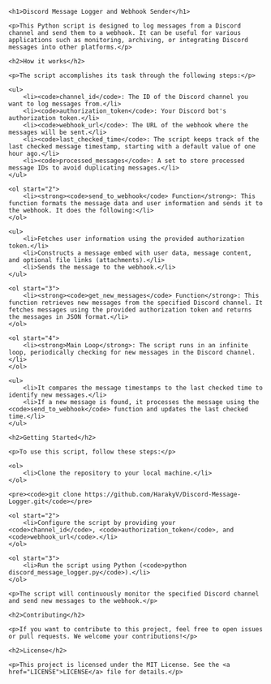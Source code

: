 <!DOCTYPE html>
<html>

<head>
    
    
</head>

<body>

    <h1>Discord Message Logger and Webhook Sender</h1>

    <p>This Python script is designed to log messages from a Discord channel and send them to a webhook. It can be useful for various applications such as monitoring, archiving, or integrating Discord messages into other platforms.</p>

    <h2>How it works</h2>

    <p>The script accomplishes its task through the following steps:</p>

    <ul>
        <li><code>channel_id</code>: The ID of the Discord channel you want to log messages from.</li>
        <li><code>authorization_token</code>: Your Discord bot's authorization token.</li>
        <li><code>webhook_url</code>: The URL of the webhook where the messages will be sent.</li>
        <li><code>last_checked_time</code>: The script keeps track of the last checked message timestamp, starting with a default value of one hour ago.</li>
        <li><code>processed_messages</code>: A set to store processed message IDs to avoid duplicating messages.</li>
    </ul>

    <ol start="2">
        <li><strong><code>send_to_webhook</code> Function</strong>: This function formats the message data and user information and sends it to the webhook. It does the following:</li>
    </ol>

    <ul>
        <li>Fetches user information using the provided authorization token.</li>
        <li>Constructs a message embed with user data, message content, and optional file links (attachments).</li>
        <li>Sends the message to the webhook.</li>
    </ul>

    <ol start="3">
        <li><strong><code>get_new_messages</code> Function</strong>: This function retrieves new messages from the specified Discord channel. It fetches messages using the provided authorization token and returns the messages in JSON format.</li>
    </ol>

    <ol start="4">
        <li><strong>Main Loop</strong>: The script runs in an infinite loop, periodically checking for new messages in the Discord channel.</li>
    </ol>

    <ul>
        <li>It compares the message timestamps to the last checked time to identify new messages.</li>
        <li>If a new message is found, it processes the message using the <code>send_to_webhook</code> function and updates the last checked time.</li>
    </ul>

    <h2>Getting Started</h2>

    <p>To use this script, follow these steps:</p>

    <ol>
        <li>Clone the repository to your local machine.</li>
    </ol>

    <pre><code>git clone https://github.com/HarakyV/Discord-Message-Logger.git</code></pre>

    <ol start="2">
        <li>Configure the script by providing your <code>channel_id</code>, <code>authorization_token</code>, and <code>webhook_url</code>.</li>
    </ol>

    <ol start="3">
        <li>Run the script using Python (<code>python discord_message_logger.py</code>).</li>
    </ol>

    <p>The script will continuously monitor the specified Discord channel and send new messages to the webhook.</p>

    <h2>Contributing</h2>

    <p>If you want to contribute to this project, feel free to open issues or pull requests. We welcome your contributions!</p>

    <h2>License</h2>

    <p>This project is licensed under the MIT License. See the <a href="LICENSE">LICENSE</a> file for details.</p>

</body>

</html>
